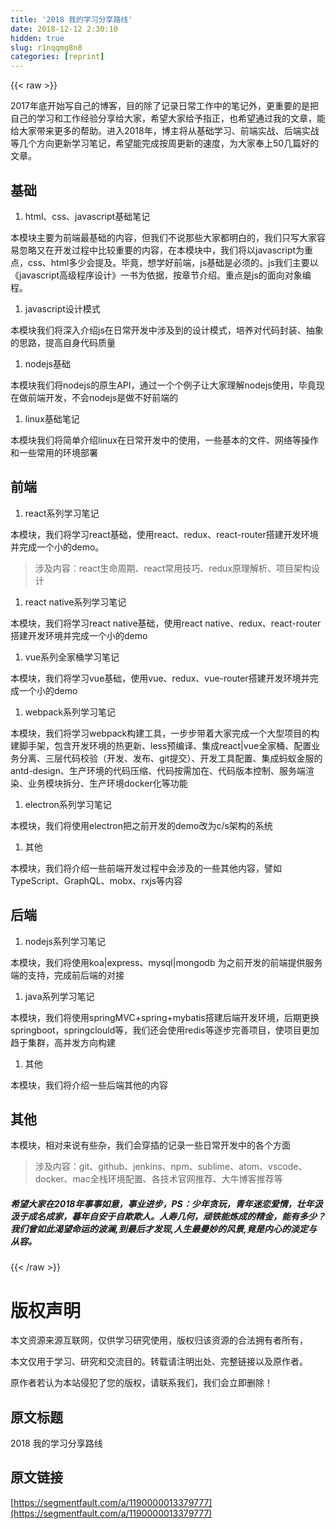 ```yaml
---
title: '2018 我的学习分享路线' 
date: 2018-12-12 2:30:10
hidden: true
slug: r1nqqmg8n8
categories: [reprint]
---
```


{{< raw >}}

                    
<p><span class="img-wrap"><img data-src="/img/remote/1460000013379782?w=640&amp;h=427" src="https://static.alili.tech/img/remote/1460000013379782?w=640&amp;h=427" alt="" title="" style="cursor: pointer; display: inline;"></span><br>2017年底开始写自己的博客，目的除了记录日常工作中的笔记外，更重要的是把自己的学习和工作经验分享给大家，希望大家给予指正，也希望通过我的文章，能给大家带来更多的帮助。进入2018年，博主将从基础学习、前端实战、后端实战等几个方向更新学习笔记，希望能完成按周更新的速度，为大家奉上50几篇好的文章。</p>
<h2 id="articleHeader0">基础</h2>
<ol><li>html、css、javascript基础笔记</li></ol>
<p>本模块主要为前端最基础的内容，但我们不说那些大家都明白的，我们只写大家容易忽略又在开发过程中比较重要的内容，在本模块中，我们将以javascript为重点，css、html多少会提及。毕竟，想学好前端，js基础是必须的。js我们主要以《javascript高级程序设计》一书为依据，按章节介绍。重点是js的面向对象编程。</p>
<ol><li>javascript设计模式</li></ol>
<p>本模块我们将深入介绍js在日常开发中涉及到的设计模式，培养对代码封装、抽象的思路，提高自身代码质量</p>
<ol><li>nodejs基础</li></ol>
<p>本模块我们将nodejs的原生API，通过一个个例子让大家理解nodejs使用，毕竟现在做前端开发，不会nodejs是做不好前端的</p>
<ol><li>linux基础笔记</li></ol>
<p>本模块我们将简单介绍linux在日常开发中的使用，一些基本的文件、网络等操作和一些常用的环境部署</p>
<h2 id="articleHeader1">前端</h2>
<ol><li>react系列学习笔记</li></ol>
<p>本模块，我们将学习react基础，使用react、redux、react-router搭建开发环境并完成一个小的demo。</p>
<blockquote>涉及内容：react生命周期、react常用技巧、redux原理解析、项目架构设计</blockquote>
<ol><li>react native系列学习笔记</li></ol>
<p>本模块，我们将学习react native基础，使用react native、redux、react-router搭建开发环境并完成一个小的demo</p>
<ol><li>vue系列全家桶学习笔记</li></ol>
<p>本模块，我们将学习vue基础，使用vue、redux、vue-router搭建开发环境并完成一个小的demo</p>
<ol><li>webpack系列学习笔记</li></ol>
<p>本模块，我们将学习webpack构建工具，一步步带着大家完成一个大型项目的构建脚手架，包含开发环境的热更新、less预编译、集成react|vue全家桶、配置业务分离、三层代码校验（开发、发布、git提交）、开发工具配置、集成蚂蚁金服的antd-design、生产环境的代码压缩、代码按需加在、代码版本控制、服务端渲染、业务模块拆分、生产环境docker化等功能</p>
<ol><li>electron系列学习笔记</li></ol>
<p>本模块，我们将使用electron把之前开发的demo改为c/s架构的系统</p>
<ol><li>其他</li></ol>
<p>本模块，我们将介绍一些前端开发过程中会涉及的一些其他内容，譬如TypeScript、GraphQL、mobx、rxjs等内容</p>
<h2 id="articleHeader2">后端</h2>
<ol><li>nodejs系列学习笔记</li></ol>
<p>本模块，我们将使用koa|express、mysql|mongodb 为之前开发的前端提供服务端的支持，完成前后端的对接</p>
<ol><li>java系列学习笔记</li></ol>
<p>本模块，我们将使用springMVC+spring+mybatis搭建后端开发环境，后期更换springboot，springclould等，我们还会使用redis等逐步完善项目，使项目更加趋于集群，高并发方向构建</p>
<ol><li>其他</li></ol>
<p>本模块，我们将介绍一些后端其他的内容</p>
<h2 id="articleHeader3">其他</h2>
<p>本模块，相对来说有些杂，我们会穿插的记录一些日常开发中的各个方面</p>
<blockquote>涉及内容：git、github、jenkins、npm、sublime、atom、vscode、docker、mac全栈环境配置、各技术官网推荐、大牛博客推荐等</blockquote>
<h5>希望大家在2018年事事如意，事业进步，PS：少年贪玩，青年迷恋爱情，壮年汲汲于成名成家，暮年自安于自欺欺人。人寿几何，顽铁能炼成的精金，能有多少？我们曾如此渴望命运的波澜,到最后才发现,人生最曼妙的风景,竟是内心的淡定与从容。</h5>

                
{{< /raw >}}

# 版权声明
本文资源来源互联网，仅供学习研究使用，版权归该资源的合法拥有者所有，

本文仅用于学习、研究和交流目的。转载请注明出处、完整链接以及原作者。

原作者若认为本站侵犯了您的版权，请联系我们，我们会立即删除！

## 原文标题
2018 我的学习分享路线

## 原文链接
[https://segmentfault.com/a/1190000013379777](https://segmentfault.com/a/1190000013379777)

